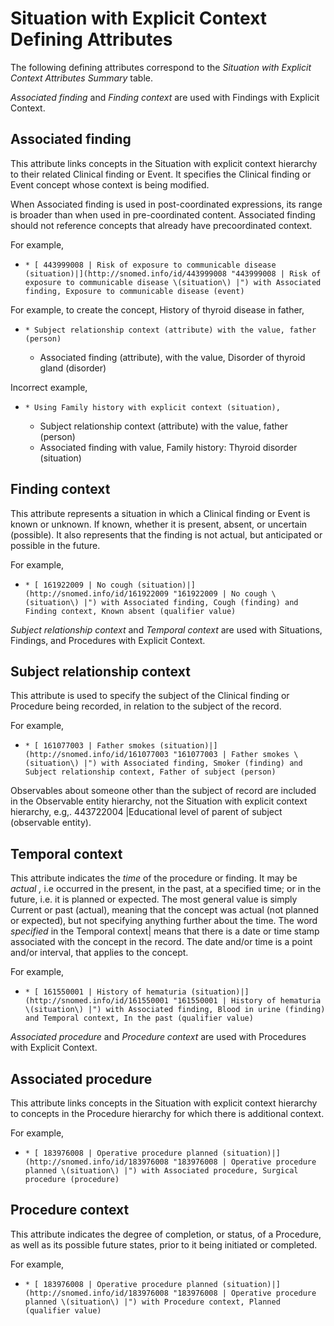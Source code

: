 # Situation with Explicit Context Defining Attributes

The following defining attributes correspond to the  _Situation with Explicit Context Attributes Summary_ table. 

_Associated finding_ and _Finding context_ are used with Findings with Explicit Context.

## Associated finding

This attribute links concepts in the Situation with explicit context hierarchy to their related Clinical finding or Event. It specifies the Clinical finding or Event concept whose context is being modified.

When Associated finding is used in post-coordinated expressions, its range is broader than when used in pre-coordinated content. Associated finding should not reference concepts that already have precoordinated context.

For example,

  *     * [ 443999008 | Risk of exposure to communicable disease (situation)|](http://snomed.info/id/443999008 "443999008 | Risk of exposure to communicable disease \(situation\) |") with Associated finding, Exposure to communicable disease (event)

For example, to create the concept, History of thyroid disease in father, 

  *     * Subject relationship context (attribute) with the value, father (person)
    * Associated finding (attribute), with the value, Disorder of thyroid gland (disorder)

Incorrect example,

  *     * Using Family history with explicit context (situation),
      * Subject relationship context (attribute) with the value, father (person)
      * Associated finding with value, Family history: Thyroid disorder (situation)

## Finding context

This attribute represents a situation in which a Clinical finding or Event is known or unknown. If known, whether it is present, absent, or uncertain (possible). It also represents that the finding is not actual, but anticipated or possible in the future.

For example,

  *     * [ 161922009 | No cough (situation)|](http://snomed.info/id/161922009 "161922009 | No cough \(situation\) |") with Associated finding, Cough (finding) and Finding context, Known absent (qualifier value)

_Subject relationship context_ and _Temporal context_ are used with Situations, Findings, and Procedures with Explicit Context.

## Subject relationship context

This attribute is used to specify the subject of the Clinical finding or Procedure being recorded, in relation to the subject of the record. 

For example,

  *     * [ 161077003 | Father smokes (situation)|](http://snomed.info/id/161077003 "161077003 | Father smokes \(situation\) |") with Associated finding, Smoker (finding) and Subject relationship context, Father of subject (person)

Observables about someone other than the subject of record are included in the Observable entity hierarchy, not the Situation with explicit context hierarchy, e.g,. 443722004 |Educational level of parent of subject (observable entity).

## Temporal context

This attribute indicates the  _time_ of the procedure or finding. It may be  _actual_ _,_ i.e occurred in the present, in the past, at a specified time; or in the future, i.e. it is planned or expected. The most general value is simply Current or past (actual), meaning that the concept was actual (not planned or expected), but not specifying anything further about the time. The word  _specified_ in the Temporal context| means that there is a date or time stamp associated with the concept in the record. The date and/or time is a point and/or interval, that applies to the concept. 

For example,

  *     * [ 161550001 | History of hematuria (situation)|](http://snomed.info/id/161550001 "161550001 | History of hematuria \(situation\) |") with Associated finding, Blood in urine (finding) and Temporal context, In the past (qualifier value)

_Associated procedure_ and _Procedure context_ are used with Procedures with Explicit Context.

## Associated procedure

This attribute links concepts in the Situation with explicit context hierarchy to concepts in the Procedure hierarchy for which there is additional context.

For example, 

  *     * [ 183976008 | Operative procedure planned (situation)|](http://snomed.info/id/183976008 "183976008 | Operative procedure planned \(situation\) |") with Associated procedure, Surgical procedure (procedure)

## Procedure context

This attribute indicates the degree of completion, or status, of a Procedure, as well as its possible future states, prior to it being initiated or completed.

For example,

  *     * [ 183976008 | Operative procedure planned (situation)|](http://snomed.info/id/183976008 "183976008 | Operative procedure planned \(situation\) |") with Procedure context, Planned (qualifier value)

